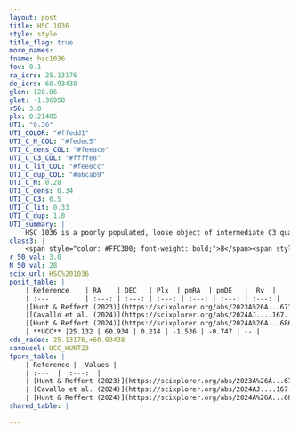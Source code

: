 ```yaml
---
layout: post
title: HSC 1036
style: style
title_flag: true
more_names: 
fname: hsc1036
fov: 0.1
ra_icrs: 25.13176
de_icrs: 60.93438
glon: 128.86
glat: -1.36958
r50: 3.0
plx: 0.21405
UTI: "0.36"
UTI_COLOR: "#ffedd1"
UTI_C_N_COL: "#fedec5"
UTI_C_dens_COL: "#feeace"
UTI_C_C3_COL: "#ffffe8"
UTI_C_lit_COL: "#fee8cc"
UTI_C_dup_COL: "#a6cab9"
UTI_C_N: 0.28
UTI_C_dens: 0.34
UTI_C_C3: 0.5
UTI_C_lit: 0.33
UTI_C_dup: 1.0
UTI_summary: |
    HSC 1036 is a poorly populated, loose object of intermediate C3 quality. It was recently reported in the literature.
class3: |
    <span style="color: #FFC300; font-weight: bold;">B</span><span style="color: #FFC300; font-weight: bold;">B</span>
r_50_val: 3.0
N_50_val: 28
scix_url: HSC%201036
posit_table: |
    | Reference    | RA    | DEC   | Plx  | pmRA  | pmDE   |  Rv  |
    | :---         | :---: | :---: | :---: | :---: | :---: | :---: |
    |[Hunt & Reffert (2023)](https://scixplorer.org/abs/2023A%26A...673A.114H) | 25.15 | 60.908 | 0.221 | -1.523 | -0.744 | -10.235 |
    |[Cavallo et al. (2024)](https://scixplorer.org/abs/2024AJ....167...12C) | 25.1 | 60.938 | 0.22 | -- | -- | -- |
    |[Hunt & Reffert (2024)](https://scixplorer.org/abs/2024A%26A...686A..42H) | 25.15 | 60.908 | 0.221 | -1.523 | -0.744 | -10.235 |
    | **UCC** |25.132 | 60.934 | 0.214 | -1.536 | -0.747 | -- | 
cds_radec: 25.13176,+60.93438
carousel: UCC_HUNT23
fpars_table: |
    | Reference |  Values |
    | :---  |  :---:  |
    | [Hunt & Reffert (2023)](https://scixplorer.org/abs/2023A%26A...673A.114H) | `AV50=2.056, diffAV50=1.465, MOD50=13.053, logAge50=8.309` |
    | [Cavallo et al. (2024)](https://scixplorer.org/abs/2024AJ....167...12C) | `AV50=1.95, dMod50=12.67, logAge50=8.55, [Fe/H]50=0.14` |
    | [Hunt & Reffert (2024)](https://scixplorer.org/abs/2024A%26A...686A..42H) | `MassJ=335.494` |
shared_table: |
    
---
```

